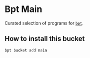 # Bpt Main

Curated selection of programs for [`bpt`](https://github.com/bpt-org/bpt).

## How to install this bucket

```
bpt bucket add main
```
